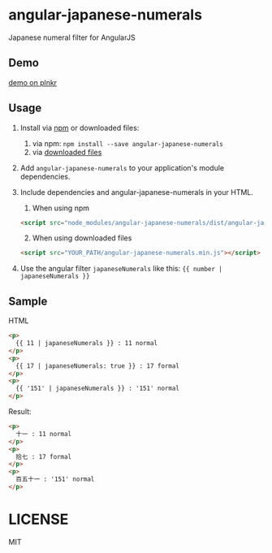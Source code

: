# angular-japanese-numerals
Japanese numeral filter for AngularJS

## Demo
[demo on plnkr](https://plnkr.co/edit/GZj6hyUirAyvUDEUNrdG?p=preview)

## Usage

1. Install via [npm](https://www.npmjs.com/) or downloaded files:
    1. via npm: `npm install --save angular-japanese-numerals`
    2. via [downloaded files](https://github.com/basklein/angular-japanese-numerals/master)
2. Add `angular-japanese-numerals` to your application's module dependencies.
3. Include dependencies and angular-japanese-numerals in your HTML.
    1. When using npm
    ```html
    <script src="node_modules/angular-japanese-numerals/dist/angular-japanese-numerals.min.js"></script>
    ```

    2. When using downloaded files
    ```html
    <script src="YOUR_PATH/angular-japanese-numerals.min.js"></script>
    ```
4. Use the angular filter `japaneseNumerals` like this: `{{ number | japaneseNumerals }}`

## Sample

HTML
```html
<p>
  {{ 11 | japaneseNumerals }} : 11 normal
</p>
<p>
  {{ 17 | japaneseNumerals: true }} : 17 formal
</p>
<p>
  {{ '151' | japaneseNumerals }} : '151' normal
</p>
```

Result:
```html
<p>
  十一 : 11 normal
</p>
<p>
  拾七 : 17 formal
</p>
<p>
  百五十一 : '151' normal
</p>
```

# LICENSE
MIT
